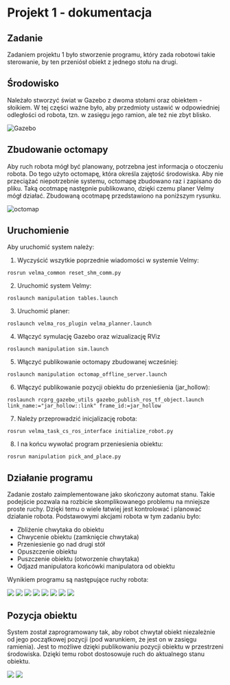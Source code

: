 # Projekt 1 - dokumentacja

## Zadanie
Zadaniem projektu 1 było stworzenie programu, który zada robotowi takie sterowanie, by ten przeniósł obiekt z jednego stołu na drugi.

## Środowisko
Należało stworzyć świat w Gazebo z dwoma stołami oraz obiektem - słoikiem. W tej części ważne było, aby przedmioty ustawić w odpowiedniej odległości od robota, tzn. w zasięgu jego ramion, ale też nie zbyt blisko.

![Gazebo](https://github.com/STERO-21Z/szczepanik-hondra/blob/tiago/manipulation/images/env_gazebo.png)

## Zbudowanie octomapy
Aby ruch robota mógł być planowany, potrzebna jest informacja o otoczeniu robota. Do tego użyto octomapę, która określa zajętość środowiska. Aby nie przeciążać niepotrzebnie systemu, octomapę zbudowano raz i zapisano do pliku. Taką ocotmapę następnie publikowano, dzięki czemu planer Velmy mógł działać. Zbudowaną ocotmapę przedstawiono na poniższym rysunku.

![octomap](https://github.com/STERO-21Z/szczepanik-hondra/blob/tiago/manipulation/images/octomap.png)

## Uruchomienie

Aby uruchomić system należy:

1. Wyczyścić wszytkie poprzednie wiadomości w systemie Velmy: 
```
rosrun velma_common reset_shm_comm.py
```
2. Uruchomić system Velmy:
```
roslaunch manipulation tables.launch
```
3. Uruchomić planer:
```
roslaunch velma_ros_plugin velma_planner.launch
```
4. Włączyć symulację Gazebo oraz wizualizację RViz
```
roslaunch manipulation sim.launch
```
5. Włączyć publikowanie octomapy zbudowanej wcześniej:
```
roslaunch manipulation octomap_offline_server.launch
```
6. Włączyć publikowanie pozycji obiektu do przenieśienia (jar_hollow):
```
roslaunch rcprg_gazebo_utils gazebo_publish_ros_tf_object.launch link_name:="jar_hollow::link" frame_id:=jar_hollow
```
7. Należy przeprowadzić inicjalizację robota:
```
rosrun velma_task_cs_ros_interface initialize_robot.py
```
8. I na końcu wywołać program przeniesienia obiektu:
```
rosrun manipulation pick_and_place.py
```

## Działanie programu
Zadanie zostało zaimplementowane jako skończony automat stanu. Takie podejście pozwala na rozbicie skomplikowanego problemu na mniejsze proste ruchy. Dzięki temu o wiele łatwiej jest kontrolować i planować działanie robota. Podstawowymi akcjami robota w tym zadaniu było:
 - Zbliżenie chwytaka do obiektu
 - Chwycenie obiektu (zamknięcie chwytaka)
 - Przeniesienie go nad drugi stół
 - Opuszczenie obiektu
 - Puszczenie obiektu (otworzenie chwytaka)
 - Odjazd manipulatora końcówki manipulatora od obiektu

Wynikiem programu są następujące ruchy robota:

![](https://github.com/STERO-21Z/szczepanik-hondra/blob/tiago/manipulation/images/move1.png)
![](https://github.com/STERO-21Z/szczepanik-hondra/blob/tiago/manipulation/images/move_approach.png)
![](https://github.com/STERO-21Z/szczepanik-hondra/blob/tiago/manipulation/images/move3.png)
![](https://github.com/STERO-21Z/szczepanik-hondra/blob/tiago/manipulation/images/move4.png)
![](https://github.com/STERO-21Z/szczepanik-hondra/blob/tiago/manipulation/images/move5.png)
![](https://github.com/STERO-21Z/szczepanik-hondra/blob/tiago/manipulation/images/move6.png)
![](https://github.com/STERO-21Z/szczepanik-hondra/blob/tiago/manipulation/images/move67.png)
![](https://github.com/STERO-21Z/szczepanik-hondra/blob/tiago/manipulation/images/move8.png)

## Pozycja obiektu
System został zaprogramowany tak, aby robot chwytał obiekt niezależnie od jego początkowej pozycji (pod warunkiem, że jest on w zasięgu ramienia). Jest to możliwe dzięki publikowaniu pozycji obiektu w przestrzeni środowiska. Dzięki temu robot dostosowuje ruch do aktualnego stanu obiektu.

![](https://github.com/STERO-21Z/szczepanik-hondra/blob/tiago/manipulation/images/jar_hollow1.png)
![](https://github.com/STERO-21Z/szczepanik-hondra/blob/tiago/manipulation/images/jar_hollow2.png)
